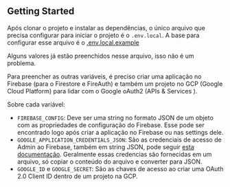 ## Getting Started

Após clonar o projeto e instalar as dependências, o único arquivo que precisa configurar para iniciar o projeto é o `.env.local`.
A base para configurar esse arquivo é o [.env.local.example](./.env.local.example)

Alguns valores já estão preenchidos nesse arquivo, isso não é um problema.

Para preencher as outras variáveis, é preciso criar uma aplicação no Firebase (para o Firestore e FireAuth) e também um projeto no GCP (Google Cloud Platform) para lidar com o Google oAuth2 (APIs & Services
).

Sobre cada variável:

- `FIREBASE_CONFIG`: Deve ser uma string no formato JSON de um objeto com as propriedades de configuração do Firebase. Esse pode ser encontrado logo após criar a aplicação no Firebase ou nas settings dele.
- `GOOGLE_APPLICATION_CREDENTIALS_JSON`: São as credenciais de acesso de Admin ao Firebase, também em string JSON, pode seguir [esta documentação](https://firebase.google.com/docs/admin/setup#initialize-sdk). Geralmente essas credencias são fornecidas em um arquivo, só copiar o conteúdo do arquivo e converter para JSON.
- `GOOGLE_ID` e `GOOGLE_SECRET`: São as chaves de acesso ao criar uma OAuth 2.0 Client ID dentro de um projeto na GCP.
